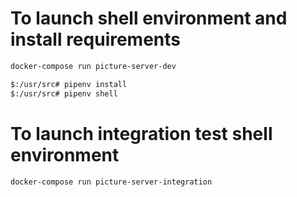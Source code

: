 # To launch shell environment and install requirements 
```bash
docker-compose run picture-server-dev

$:/usr/src# pipenv install
$:/usr/src# pipenv shell
```

# To launch integration test shell environment
```bash
docker-compose run picture-server-integration
```


